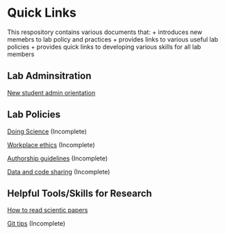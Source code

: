 
# Quick Links

This respository contains various documents that: 
    + introduces new memebrs to lab policy and practices 
    + provides links to various useful lab policies 
    + provides quick links to developing various skills for all lab members

## Lab Adminsitration

[New student admin orientation](https://github.com/guttal/tee-tools/blob/master/new-student-admin.Rmd)

## Lab Policies

[Doing Science](https://github.com/guttal/tee-tools/blob/master/doing-science.Rmd) (Incomplete)

[Workplace ethics]() (Incomplete)

[Authorship guidelines](https://github.com/guttal/tee-tools/blob/master/guidelines-for-authorship.Rmd) (Incomplete)

[Data and code sharing](https://github.com/guttal/tee-tools/blob/master/data-code-sharing.Rmd) (Incomplete)

## Helpful Tools/Skills for Research

[How to read scientic papers](https://github.com/guttal/tee-tools/blob/master/how-to-read-papers.Rmd)

[Git tips](https://github.com/guttal/tee-tools/blob/master/git-tips.Rmd) (Incomplete)


